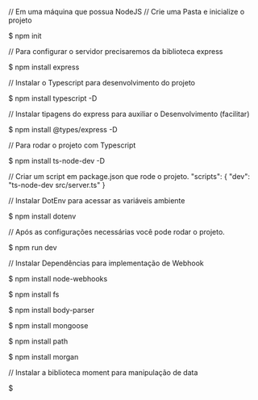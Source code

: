 // Em uma máquina que possua NodeJS
// Crie uma Pasta e inicialize o projeto 

$ npm init 

// Para configurar o servidor precisaremos da biblioteca express

$ npm install express

// Instalar o Typescript para desenvolvimento do projeto

$ npm install typescript -D

// Instalar tipagens do express para auxiliar o Desenvolvimento (facilitar)

$ npm install @types/express -D

// Para rodar o projeto com Typescript

$ npm install ts-node-dev -D

// Criar um script em package.json que rode o projeto.
"scripts": {
    "dev": "ts-node-dev src/server.ts"
}

// Instalar DotEnv para acessar as variáveis ambiente

$ npm install dotenv

// Após as configurações necessárias você pode rodar o projeto.

$ npm run dev

// Instalar Dependências para implementação de Webhook

$ npm install node-webhooks

$ npm install fs

$ npm install body-parser

$ npm install mongoose

$ npm install path

$ npm install morgan 

// Instalar a biblioteca moment para manipulação de data

$ 
